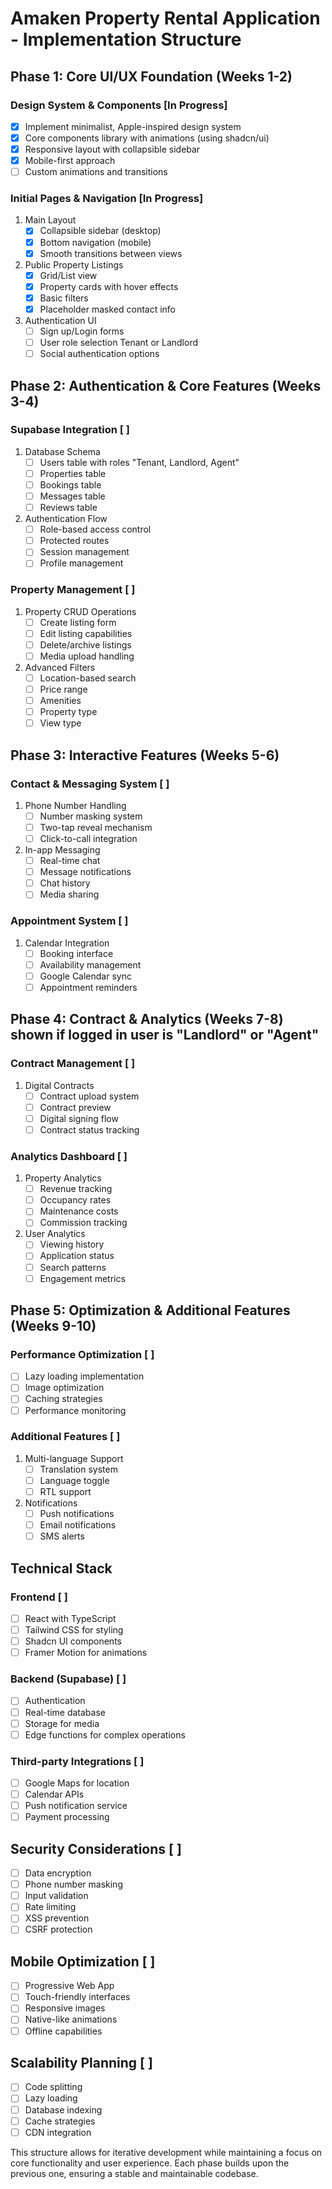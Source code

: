 # Amaken Property Rental Application - Implementation Structure

## Phase 1: Core UI/UX Foundation (Weeks 1-2)
### Design System & Components [In Progress]
- [x] Implement minimalist, Apple-inspired design system
- [x] Core components library with animations (using shadcn/ui)
- [x] Responsive layout with collapsible sidebar
- [x] Mobile-first approach
- [ ] Custom animations and transitions

### Initial Pages & Navigation [In Progress]
1. Main Layout
   - [x] Collapsible sidebar (desktop)
   - [x] Bottom navigation (mobile)
   - [x] Smooth transitions between views

2. Public Property Listings
   - [x] Grid/List view
   - [x] Property cards with hover effects
   - [x] Basic filters
   - [x] Placeholder masked contact info

3. Authentication UI
   - [ ] Sign up/Login forms
   - [ ] User role selection Tenant or Landlord
   - [ ] Social authentication options

## Phase 2: Authentication & Core Features (Weeks 3-4)
### Supabase Integration [ ]
1. Database Schema
   - [ ] Users table with roles "Tenant, Landlord, Agent"
   - [ ] Properties table
   - [ ] Bookings table
   - [ ] Messages table
   - [ ] Reviews table

2. Authentication Flow
   - [ ] Role-based access control
   - [ ] Protected routes
   - [ ] Session management
   - [ ] Profile management

### Property Management [ ] 
1. Property CRUD Operations
   - [ ] Create listing form
   - [ ] Edit listing capabilities
   - [ ] Delete/archive listings
   - [ ] Media upload handling

2. Advanced Filters
   - [ ] Location-based search
   - [ ] Price range
   - [ ] Amenities
   - [ ] Property type
   - [ ] View type

## Phase 3: Interactive Features (Weeks 5-6)
### Contact & Messaging System [ ]
1. Phone Number Handling
   - [ ] Number masking system
   - [ ] Two-tap reveal mechanism
   - [ ] Click-to-call integration

2. In-app Messaging
   - [ ] Real-time chat
   - [ ] Message notifications
   - [ ] Chat history
   - [ ] Media sharing

### Appointment System [ ]
1. Calendar Integration
   - [ ] Booking interface
   - [ ] Availability management
   - [ ] Google Calendar sync
   - [ ] Appointment reminders

## Phase 4: Contract & Analytics (Weeks 7-8) shown if logged in user is "Landlord" or "Agent"
### Contract Management [ ]
1. Digital Contracts
   - [ ] Contract upload system
   - [ ] Contract preview
   - [ ] Digital signing flow
   - [ ] Contract status tracking

### Analytics Dashboard [ ]
1. Property Analytics
   - [ ] Revenue tracking
   - [ ] Occupancy rates
   - [ ] Maintenance costs
   - [ ] Commission tracking

2. User Analytics
   - [ ] Viewing history
   - [ ] Application status
   - [ ] Search patterns
   - [ ] Engagement metrics

## Phase 5: Optimization & Additional Features (Weeks 9-10)
### Performance Optimization [ ]
- [ ] Lazy loading implementation
- [ ] Image optimization
- [ ] Caching strategies
- [ ] Performance monitoring

### Additional Features [ ]
1. Multi-language Support
   - [ ] Translation system
   - [ ] Language toggle
   - [ ] RTL support

2. Notifications
   - [ ] Push notifications
   - [ ] Email notifications
   - [ ] SMS alerts

## Technical Stack
### Frontend [ ]
- [ ] React with TypeScript
- [ ] Tailwind CSS for styling
- [ ] Shadcn UI components
- [ ] Framer Motion for animations

### Backend (Supabase) [ ]
- [ ] Authentication
- [ ] Real-time database
- [ ] Storage for media
- [ ] Edge functions for complex operations

### Third-party Integrations [ ]
- [ ] Google Maps for location
- [ ] Calendar APIs
- [ ] Push notification service
- [ ] Payment processing

## Security Considerations [ ]
- [ ] Data encryption
- [ ] Phone number masking
- [ ] Input validation
- [ ] Rate limiting
- [ ] XSS prevention
- [ ] CSRF protection

## Mobile Optimization [ ]
- [ ] Progressive Web App
- [ ] Touch-friendly interfaces
- [ ] Responsive images
- [ ] Native-like animations
- [ ] Offline capabilities

## Scalability Planning [ ]
- [ ] Code splitting
- [ ] Lazy loading
- [ ] Database indexing
- [ ] Cache strategies
- [ ] CDN integration

This structure allows for iterative development while maintaining a focus on core functionality and user experience. Each phase builds upon the previous one, ensuring a stable and maintainable codebase.

